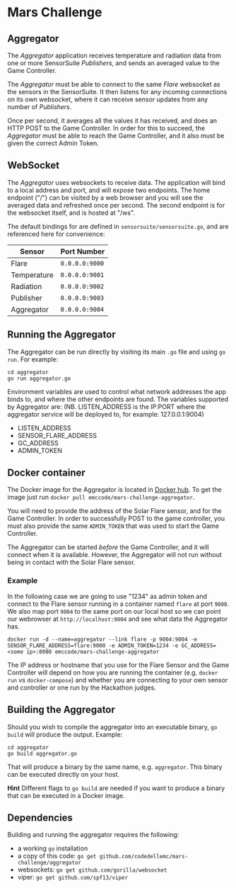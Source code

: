 # Mars Challenge

## Aggregator

The *Aggregator* application receives temperature and radiation data from one or
more SensorSuite *Publishers*, and sends an averaged value to the Game
Controller.

The *Aggregator* must be able to connect to the same *Flare* websocket as the
sensors in the SensorSuite. It then listens for any incoming connections on its
own websocket, where it can receive sensor updates from any number of
*Publishers*.

Once per second, it averages all the values it has received, and does an HTTP
POST to the Game Controller. In order for this to succeed, the *Aggregator* must
be able to reach the Game Controller, and it also must be given the correct
Admin Token.

## WebSocket

The *Aggregator* uses websockets to receive data. The application will bind to
a local address and port, and will expose two endpoints. The home endpoint ("/")
can be visited by a web browser and you will see the averaged data and
refreshed once per second. The second endpoint is for the websocket itself, and
is hosted at "/ws".

The default bindings for are defined in `sensorsuite/sensorsuite.go`,
and are referenced here for convenience:

Sensor | Port Number
--- | ---
Flare | `0.0.0.0:9000`
Temperature | `0.0.0.0:9001`
Radiation | `0.0.0.0:9002`
Publisher | `0.0.0.0:9003`
Aggregator | `0.0.0.0:9004`

## Running the Aggregator

The Aggregator can be run directly by visiting its main `.go` file and using
`go run`. For example:

```
cd aggregator
go run aggregator.go
```

Environment variables are used to control what network addresses the app
binds to, and where the other endpoints are found. The variables supported by
Aggregator are: (NB. LISTEN_ADDRESS is the IP:PORT where the aggregator service will be deployed to, for example: 127.0.0.1:9004)

- LISTEN_ADDRESS
- SENSOR_FLARE_ADDRESS
- GC_ADDRESS
- ADMIN_TOKEN

## Docker container

The Docker image for the Aggregator is located in
[Docker hub](https://registry.hub.docker.com/u/emccode/mars-challenge-aggregator/).
To get the image just run `docker pull emccode/mars-challenge-aggregator`.

You will need to provide the address of the Solar Flare sensor, and for the
Game Controller. In order to successfully POST to the game controller, you must
also provide the same `ADMIN_TOKEN` that was used to start the Game Controller.

The Aggregator can be started *before* the Game Controller, and it will connect
when it is available. However, the Aggregator will not run without being in
contact with the Solar Flare sensor.

### Example

In the following case we are going to use "1234" as admin token and connect to
the Flare sensor running in a container named `flare` at port `9000`. We also
map port `9004` to the same port on our local host so we can point our
webrowser at `http://localhost:9004` and see what data the Aggregator has.

    docker run -d --name=aggregator --link flare -p 9004:9004 -e SENSOR_FLARE_ADDRESS=flare:9000 -e ADMIN_TOKEN=1234 -e GC_ADDRESS=<some ip>:8080 emccode/mars-challenge-aggregator

The IP address or hostname that you use for the Flare Sensor and the Game
Controller will depend on how you are running the container (e.g. `docker run`
vs `docker-compose`) and whether you are connecting to your own sensor and
controller or one run by the Hackathon judges.

## Building the Aggregator

Should you wish to compile the aggregator into an executable binary, `go build`
will produce the output. Example:

```
cd aggregator
go build aggregator.go
```

That will produce a binary by the same name, e.g. `aggregator`. This binary can
be executed directly on your host.

**Hint** Different flags to `go build` are needed if you want to produce a
binary that can be executed in a Docker image.

## Dependencies

Building and running the aggregator requires the following:

- a working `go` installation
- a copy of this code: `go get github.com/codedellemc/mars-challenge/aggregator`
- websockets: `go get github.com/gorilla/websocket`
- viper: `go get github.com/spf13/viper`

